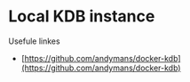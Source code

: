 # Local KDB instance

Usefule linkes
- [https://github.com/andymans/docker-kdb](https://github.com/andymans/docker-kdb)